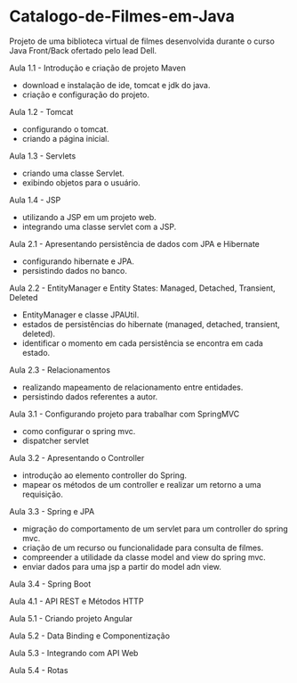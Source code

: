 # Catalogo-de-Filmes-em-Java
 Projeto de uma biblioteca virtual de filmes desenvolvida durante o curso Java Front/Back ofertado pelo lead Dell.
 
Aula 1.1 - Introdução e criação de projeto Maven
- download e instalação de ide, tomcat e jdk do java.
- criação e configuração do projeto.

Aula 1.2 - Tomcat
- configurando o tomcat.
- criando a página inicial.

Aula 1.3 - Servlets
- criando uma classe Servlet.
- exibindo objetos para o usuário.
 
Aula 1.4 - JSP
- utilizando a JSP em um projeto web.
- integrando uma classe servlet com a JSP.
 
Aula 2.1 - Apresentando persistência de dados com JPA e Hibernate
- configurando hibernate e JPA.
- persistindo dados no banco.
 
Aula 2.2 - EntityManager e Entity States: Managed, Detached, Transient, Deleted
- EntityManager e classe JPAUtil.
- estados de persistências do hibernate (managed, detached, transient, deleted).
- identificar o momento em cada persistência se encontra em cada estado.
 
Aula 2.3 - Relacionamentos
- realizando mapeamento de relacionamento entre entidades.
- persistindo dados referentes a autor.
 
Aula 3.1 - Configurando projeto para trabalhar com SpringMVC
- como configurar o spring mvc.
- dispatcher servlet
 
Aula 3.2 - Apresentando o Controller
- introdução ao elemento controller do Spring.
- mapear os métodos de um controller e realizar um retorno a uma requisição.
 
Aula 3.3 - Spring e JPA
- migração do comportamento de um servlet para um controller do spring mvc.
- criação de um recurso ou funcionalidade para consulta de filmes.
- compreender a utilidade da classe model and view do spring mvc.
- enviar dados para uma jsp a partir do model adn view.
 
Aula 3.4 - Spring Boot
 
Aula 4.1 - API REST e Métodos HTTP
 
Aula 5.1 - Criando projeto Angular
 
Aula 5.2 - Data Binding e Componentização
 
Aula 5.3 - Integrando com API Web
 
Aula 5.4 - Rotas
